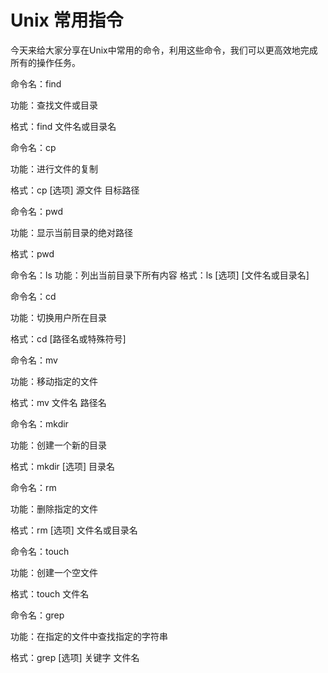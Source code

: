 # Unix 常用指令

今天来给大家分享在Unix中常用的命令，利用这些命令，我们可以更高效地完成所有的操作任务。

命令名：find

功能：查找文件或目录

格式：find 文件名或目录名

命令名：cp

功能：进行文件的复制

格式：cp [选项] 源文件 目标路径

命令名：pwd

功能：显示当前目录的绝对路径

格式：pwd

命令名：ls
功能：列出当前目录下所有内容
格式：ls [选项] [文件名或目录名]

命令名：cd

功能：切换用户所在目录

格式：cd [路径名或特殊符号]

命令名：mv

功能：移动指定的文件

格式：mv 文件名 路径名

命令名：mkdir

功能：创建一个新的目录

格式：mkdir [选项] 目录名

命令名：rm

功能：删除指定的文件

格式：rm [选项] 文件名或目录名

命令名：touch

功能：创建一个空文件

格式：touch 文件名

命令名：grep

功能：在指定的文件中查找指定的字符串

格式：grep [选项] 关键字 文件名
